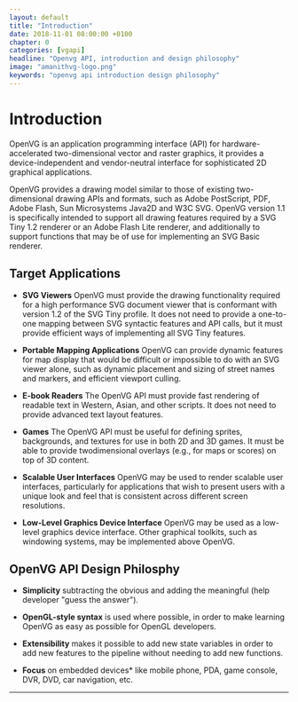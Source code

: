 ```yaml
---
layout: default
title: "Introduction"
date: 2018-11-01 08:00:00 +0100
chapter: 0
categories: [vgapi]
headline: "Openvg API, introduction and design philosophy"
image: "amanithvg-logo.png"
keywords: "openvg api introduction design philosophy"
---
```


# Introduction

OpenVG is an application programming interface (API) for hardware-accelerated two-dimensional vector and raster graphics, it provides a device-independent and vendor-neutral interface for sophisticated 2D graphical applications.

OpenVG provides a drawing model similar to those of existing two-dimensional drawing APIs and formats, such as Adobe PostScript, PDF, Adobe Flash, Sun Microsystems Java2D and W3C SVG. OpenVG version 1.1 is specifically intended to support all drawing features required by a SVG Tiny 1.2 renderer or an Adobe Flash Lite renderer, and additionally to support functions that may be of use for implementing an SVG Basic renderer.

## Target Applications

 * __SVG Viewers__
 OpenVG must provide the drawing functionality required for a high performance SVG document viewer that is conformant with version 1.2 of the SVG Tiny profile. It does not need to provide a one-to-one mapping between SVG syntactic features and API calls, but it must provide efficient ways of implementing all SVG Tiny features.

 * __Portable Mapping Applications__
 OpenVG can provide dynamic features for map display that would be difficult or impossible to do with an SVG viewer alone, such as dynamic placement and sizing of street names and markers, and efficient viewport culling.

 * __E-book Readers__
 The OpenVG API must provide fast rendering of readable text in Western, Asian, and other scripts. It does not need to provide advanced text layout features.

 * __Games__
 The OpenVG API must be useful for defining sprites, backgrounds, and textures for use in both 2D and 3D games. It must be able to provide twodimensional overlays (e.g., for maps or scores) on top of 3D content.

 * __Scalable User Interfaces__
 OpenVG may be used to render scalable user interfaces, particularly for applications that wish to present users with a unique look and feel that is consistent across different screen resolutions.
 
 * __Low-Level Graphics Device Interface__
 OpenVG may be used as a low-level graphics device interface. Other graphical toolkits, such as windowing systems, may be implemented above OpenVG.


## OpenVG API Design Philosphy

 * __Simplicity__ subtracting the obvious and adding the meaningful (help developer "guess the answer").

 * __OpenGL-style syntax__ is used where possible, in order to make learning OpenVG as easy as possible for OpenGL developers.

 * __Extensibility__ makes it possible to add new state variables in order to add new features to the pipeline without needing to add new functions.

 * __Focus__ on embedded devices* like mobile phone, PDA, game console, DVR, DVD, car navigation, etc.

---
